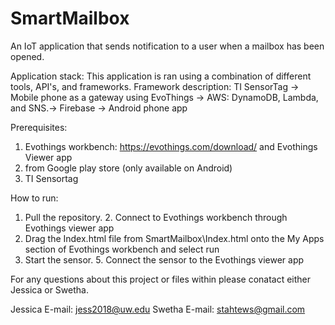 # SmartMailbox
An IoT application that sends notification to a user when a mailbox has been opened.

Application stack:
This application is ran using a combination of different tools, API's, and frameworks.
Framework description:
TI SensorTag -> Mobile phone as a gateway using EvoThings -> AWS: DynamoDB, Lambda, and SNS.-> 
Firebase -> Android phone app

Prerequisites: 
1. Evothings workbench: https://evothings.com/download/ and Evothings Viewer app
2. from Google play store (only available on Android)
3. TI Sensortag
 
How to run:
1. Pull the repository. 2. Connect to Evothings workbench through Evothings viewer app  
3. Drag the Index.html file from SmartMailbox\Index.html onto 
the My Apps section of Evothings workbench and select run
4. Start the sensor. 5. Connect the sensor to the Evothings viewer app

For any questions about this project or files within please conatact either Jessica or 
Swetha. 

Jessica E-mail: jess2018@uw.edu
Swetha  E-mail: stahtews@gmail.com

